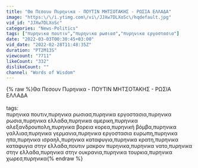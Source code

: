 ```yaml
---
title: "Θα Πεσουν Πυρηνικα - ΠΟΥΤΙΝ ΜΗΤΣΟΤΑΚΗΣ - ΡΩΣΙΑ ΕΛΛΑΔΑ"
image: "https:\/\/i.ytimg.com\/vi\/JJXw7DLXoSc\/hqdefault.jpg"
vid_id: "JJXw7DLXoSc"
categories: "News-Politics"
tags: ["πυρηνικα πουτιν","πυρηνικα ρωσιασ","πυρηνικα εργοστασια"]
date: "2022-03-03T00:30:45+03:00"
vid_date: "2022-02-28T11:48:35Z"
duration: "PT2M13S"
viewcount: "7711"
likeCount: "332"
dislikeCount: ""
channel: "Words of Wisdom"
---
```

{% raw %}Θα Πεσουν Πυρηνικα - ΠΟΥΤΙΝ ΜΗΤΣΟΤΑΚΗΣ - ΡΩΣΙΑ ΕΛΛΑΔΑ<br /><br />tags:<br />πυρηνικα πουτιν,πυρηνικα ρωσιασ,πυρηνικα εργοστασια,πυρηνικα ρωσια,πυρηνικα ελλαδα,πυρηνικα αμερικη,πυρηνικα αλεξανδρουπολη,πυρηνικα βορεια κορεα,πυρηνική βόμβα,πυρηνικα γαλλιασ,πυρηνικα γερμανια,πυρηνικα εργοστασια ευρωπη,πυρηνικα ηπα,πυρηνικα ισραηλ,πυρηνικα καταφυγια,πυρηνικα κρατη,πυρηνικα καταφυγια στην ελλαδα,πουτιν μακρον πυρηνικα,πυρηνικα νατο,πυρηνικα στην ελλαδα,πυρηνικα στην ουκρανια,πυρηνικα τουρκια,πυρηνικα χωρεσ,πυρηνικα{% endraw %}
